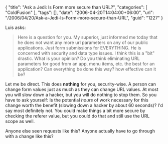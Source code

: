 {
	"title": "Ask a Jedi: Is Form more secure than URL?",
	"categories": [
		"ColdFusion"
	],
	"tags": [],
	"date": "2006-04-20T14:04:00+06:00",
	"url": "/2006/04/20/Ask-a-Jedi-Is-Form-more-secure-than-URL",
	"guid": "1227"
}

Luis asks:

<blockquote>
Here is a question for you.  My superior, just informed me today that he does
not want any more url parameters on any of our public applications. Just form
submissions for EVERYTHING.  He is concerned with security and data type issues.
I think this is a &quot;bit&quot; drastic.  What is your opinion? Do you think
eliminating URL parameters for good from an app, menu items, etc.  the best for
an application? Can everything be done this way? how effective can it be?
</blockquote>

Let me be direct. This does <b>nothing</b> for you, security-wise. A person can change form values just as much as they can change URL values. At most you will slow down a hacker, but you will do nothing to stop them. So you have to ask yourself: Is the potential <i>hours</i> of work necessary for this change worth the benefit (slowing down a hacker by about 60 seconds)? I'd say most definitely not. You could make things a bit more secure by checking the referer value, but you could do that and still use the URL scope as well. 

Anyone else seen requests like this? Anyone actually have to go through with a change like this?